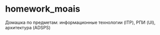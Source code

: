 # homework_moais
Домашка по предметам: информационные технологии (ITP), РПИ (UI), архитектура (ADSPS)
